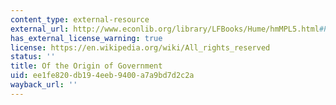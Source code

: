 ```yaml
---
content_type: external-resource
external_url: http://www.econlib.org/library/LFBooks/Hume/hmMPL5.html#Part%20I,%20Essay%20V,%20OF%20THE%20ORIGIN%20OF%20GOVERNMENT
has_external_license_warning: true
license: https://en.wikipedia.org/wiki/All_rights_reserved
status: ''
title: Of the Origin of Government
uid: ee1fe820-db19-4eeb-9400-a7a9bd7d2c2a
wayback_url: ''
---
```

